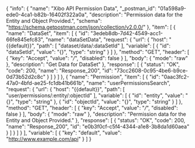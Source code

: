 {
  "info": {
    "name": "Xibo API Permission Data",
    "_postman_id": "01a598a9-ede0-4ca1-b82b-16402f322a0a",
    "description": "Permission data for the Entity and Object Provided.",
    "schema": "https://schema.getpostman.com/json/collection/v2.0.0/"
  },
  "item": [
    {
      "name": "DataSet",
      "item": [
        {
          "id": "3edeb8db-7d42-4549-acc1-66fe845efc83",
          "name": "dataSetData",
          "request": {
            "url": {
              "host": "{{default}}",
              "path": [
                "dataset/data/:dataSetId"
              ],
              "variable": [
                {
                  "id": "dataSetId",
                  "value": "{}",
                  "type": "string"
                }
              ]
            },
            "method": "GET",
            "header": [
              {
                "key": "Accept",
                "value": "*/*",
                "disabled": false
              }
            ],
            "body": {
              "mode": "raw"
            },
            "description": "Get Data for DataSet"
          },
          "response": [
            {
              "status": "OK",
              "code": 200,
              "name": "Response_200",
              "id": "73cc2608-0c95-4be6-b9ce-0d73b52d2c8c"
            }
          ]
        }
      ]
    },
    {
      "name": "Permission",
      "item": [
        {
          "id": "0aac3fc2-47a0-4bfd-ae25-fc1db41b661b",
          "name": "userPermissionsSearch",
          "request": {
            "url": {
              "host": "{{default}}",
              "path": [
                "user/permissions/:entity/:objectId"
              ],
              "variable": [
                {
                  "id": "entity",
                  "value": "{}",
                  "type": "string"
                },
                {
                  "id": "objectId",
                  "value": "{}",
                  "type": "string"
                }
              ]
            },
            "method": "GET",
            "header": [
              {
                "key": "Accept",
                "value": "*/*",
                "disabled": false
              }
            ],
            "body": {
              "mode": "raw"
            },
            "description": "Permission data for the Entity and Object Provided."
          },
          "response": [
            {
              "status": "OK",
              "code": 200,
              "name": "Response_200",
              "id": "e0b3f0cf-c5f4-4344-a1e8-3b8da1d60aea"
            }
          ]
        }
      ]
    }
  ],
  "variable": [
    {
      "key": "default",
      "value": "http://www.example.com/api"
    }
  ]
}